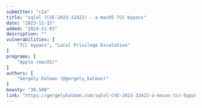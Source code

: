 ```yaml
---
submitter: "c2a"
title: "sqlol (CVE-2023-32422) - a macOS TCC bypass"
date: "2023-11-15"
added: "2024-11-03"
description: ""
vulnerabilities: [
    "TCC bypass", "Local Privilege Escalation"
]
programs: [
    "Apple (macOS)"
]
authors: [
    "Gergely Kalman (@gergely_kalman)"
]
bounty: "30,500"
link: "https://gergelykalman.com/sqlol-CVE-2023-32422-a-macos-tcc-bypass.html"
---
```




